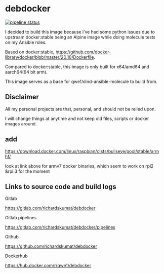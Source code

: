 # debdocker

[![pipeline status](https://gitlab.com/richardskumat/debdocker/badges/master/pipeline.svg)](https://gitlab.com/richardskumat/debdocker/commits/master)

I decided to build this image because I've had some python issues due to upstream
docker:stable being an Alpine image while doing molecule tests
on my Ansible roles.

Based on docker:stable, https://github.com/docker-library/docker/blob/master/20.10/Dockerfile.

Compared to docker:stable, this image is only built for x64/amd64 and aarch64(64 bit arm).

This image serves as a base for qwe1/dind-ansible-molecule to build from.

## Disclaimer

All my personal projects are that, personal, and should not be relied upon.

I will change things at anytime and not keep old files, scripts or docker images around.

## add

https://download.docker.com/linux/raspbian/dists/bullseye/pool/stable/armhf/

look at link above for armv7 docker binaries, which seem to work on rpi2 &rpi 3 for the moment

## Links to source code and build logs

Gitlab

https://gitlab.com/richardskumat/debdocker

Gitlab pipelines

https://gitlab.com/richardskumat/debdocker/pipelines

Github

https://github.com/richardskumat/debdocker

Dockerhub

https://hub.docker.com/r/qwe1/debdocker